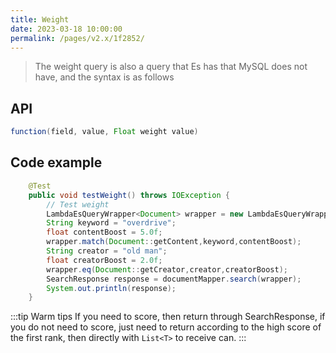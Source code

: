 ```yaml
---
title: Weight
date: 2023-03-18 10:00:00
permalink: /pages/v2.x/1f2852/
---
```

> The weight query is also a query that Es has that MySQL does not have, and the syntax is as follows

## API

```java
function(field, value, Float weight value)
```

## Code example

```java
    @Test
    public void testWeight() throws IOException {
      	// Test weight
        LambdaEsQueryWrapper<Document> wrapper = new LambdaEsQueryWrapper<>();
        String keyword = "overdrive";
        float contentBoost = 5.0f;
        wrapper.match(Document::getContent,keyword,contentBoost);
        String creator = "old man";
        float creatorBoost = 2.0f;
        wrapper.eq(Document::getCreator,creator,creatorBoost);
        SearchResponse response = documentMapper.search(wrapper);
        System.out.println(response);
    }
```

:::tip Warm tips
If you need to score, then return through SearchResponse, if you do not need to score, just need to return according to the high score of the first rank, then directly with `List<T>` to receive can.
:::

